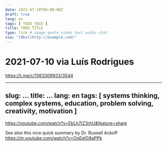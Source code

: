 ```yaml
---
date: 2021-07-10T00:00:00Z
draft: true
lang: en
tags: [ TODO_TAGS ]
title: TODO_TITLE
type: link # image quote video text audio chat
via: "[Who](http://example.com)"
---
```

# 2021-07-10 via Luís Rodrigues


https://t.me/c/1363309933/3544


---
slug: ...
title: ...
lang: en
tags: [ systems thinking, complex systems, education, problem solving, creativity, motivation ]
---
<https://youtube.com/watch?v=EbLh7rZ3rhU&feature=share>

See also this nice quick summary by Dr. Russell Ackoff
<https://m.youtube.com/watch?v=OqEeIG8aPPk>

